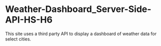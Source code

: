 # Weather-Dashboard_Server-Side-API-HS-H6
This site uses a third party API to display a dashboard of weather data for select cities.
